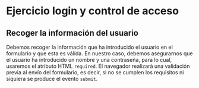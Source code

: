 # Ejercicio login y control de acceso

## Recoger la información del usuario

Debemos recoger la información que ha introducido el usuario en el formulario y
que esta es válida. En nuestro caso, debemos asegurarnos que el usuario ha
introducido un nombre y una contraseña, para lo cual, usaremos el atributo
HTML `required`.
El navegador realizará una validación previa al envío del formulario, es decir,
si no se cumplen los requisitos ni siquiera se produce el evento `submit`.